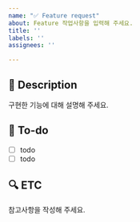 ```yaml
---
name: "✅ Feature request"
about: Feature 작업사항을 입력해 주세요.
title: ''
labels: ''
assignees: ''

---
```


## 📝 Description
구현한 기능에 대해 설명해 주세요.

## 📌 To-do
- [ ] todo
- [ ] todo

## 🔍 ETC
참고사항을 작성해 주세요.
